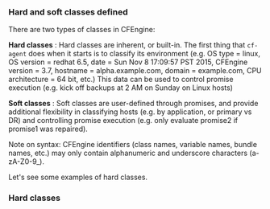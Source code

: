 ### Hard and soft classes defined

There are two types of classes in CFEngine:

**Hard classes**
: Hard classes are inherent, or built-in. The first thing that `cf-agent`
does when it starts is to classify its environment (e.g.  OS type = linux,
OS version = redhat 6.5, date = Sun Nov  8 17:09:57 PST 2015, CFEngine
version = 3.7, hostname = alpha.example.com, domain = example.com, CPU
architecture = 64 bit, etc.)  This data can be used to control promise
execution (e.g. kick off backups at 2 AM on Sunday on Linux hosts)

**Soft classes**
: Soft classes are user-defined through promises, and provide additional
flexibility in classifying hosts (e.g. by application, or primary vs
DR) and controlling promise execution (e.g. only evaluate promise2 if
promise1 was repaired).

Note on syntax: CFEngine identifiers (class names, variable names, bundle
names, etc.) may only contain alphanumeric and underscore characters (a-zA-Z0-9_).

Let's see some examples of hard classes.

### Hard classes

